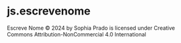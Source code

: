 # js.escrevenome

Escreve Nome © 2024 by Sophia Prado is licensed under Creative Commons Attribution-NonCommercial 4.0 International 
